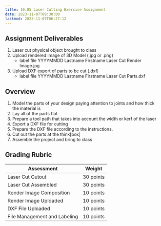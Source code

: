 ```yaml
---
title: 10.05 Laser Cutting Exercise Assignment
date: 2023-11-07T09:30:00
lastmod: 2023-11-07T06:27:12
---
```


## Assignment Deliverables

1. Laser cut physical object brought to class
2. Upload rendered image of 3D Model (.jpg or .png)
   - label file YYYYMMDD Lastname Firstname Laser Cut Render Image.jpg
3. Upload DXF export of parts to be cut (.dxf)
   - label file YYYYMMDD Lastname Firstname Laser Cut Parts.dxf

## Overview

1. Model the parts of your design paying attention to joints and how thick the material is
2. Lay all of the parts flat
3. Prepare a tool path that takes into account the width or kerf of the laser
4. Export a DXF file for cutting
5. Prepare the DXF file according to the instructions.
6. Cut out the parts at the think\[box\]
7. Assemble the project and bring to class

## Grading Rubric

<div class="responsive-table-markdown">

| Assessment                   | Weight    |
| ---------------------------- | --------- |
| Laser Cut Cutout             | 30 points |
| Laser Cut Assembled          | 30 points |
| Render Image Composition     | 10 points |
| Render Image Uploaded        | 10 points |
| DXF File Uploaded            | 10 points |
| File Management and Labeling | 10 points |

</div>
